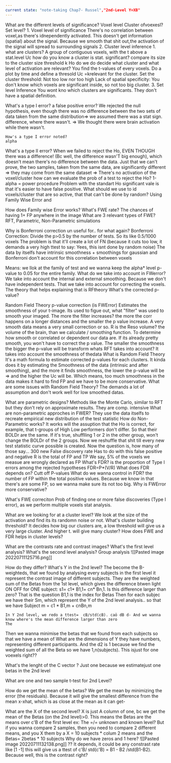 ```yaml
---
current state: "note-taking Chap7- Russel","2nd-Level Y=XB"
---
```

What are the different levels of significance?
	Voxel level
	Cluster ofvoexesl?
	Set level? 
	1. Voxel level of significance
		There's no correlation between voxel,as there's idnependently activated. 
		This doesn't get information (spatial) about the signal. 
		Because we smooth that shit out,the activation of the signal will spread to surrounding signals
	2. Cluster level inference
		1. what are clusters?
			A group of contiguous voxels, with the t above a stat.level Uc
	how do you know a cluster is stat. significant?
		compare its size to the cluster size threshold k
		Ho do we do decide what cluster and what level of activation are relevant?
		You find the t-values of every voxels.  Do a plot by time and define a thresold Uc =krelevant for the cluster. 
		Set the cluster threshold: Not too low nor too high
		Lack of spatial specificity: You don't know which voxels are significant inside, so not too big cluster. 
	3. Set level Inference
	You wont kno which clusters are significants. They don't have a spatial definition. 



What's a type I error?
	a false positive error?
		We rejected the null hypothesis, even though there was no difference between the two sets of data taken from the same distribution=> we assumed there was a stat sign. difference, where there wasn't. => We thought there were brain activation while there wasn't.

	How's a type I error noted?
	alpha
What's a type II error?
	When we failed to reject the Ho, EVEN THOUGH there was a difference! (Bc well, the difference wasn'T big enough), which doesn't mean there's no difference between the data. Just that we can't prove, the two samples, taken from the same data, are significantly different => they may come from the same dataset => There's no activation of the voxel/cluster
	how can we evaluate the prob of a test to reject the Ho?
		1-alpha = power procedure
Problem with the standart Ho significant vale is that it's easier to have false positive. 
What should we use to id voxels/cluster that are so active, that that can't be done by random?
	Using Family Wise Error and

How does Family wise Error works?
	What's FWE rate?
		The chances of having 1+ FP anywhere in the image
	What are 3 relevant types of FWE?
		RFT, Parametric, Non-Parametric simulations
		
		

Why is Bonferroni correction un useful for.. for what again?
	 Bonferroni Correction: Divide the p>0.5 by the number of tests. So its like 0.5/1000 voxels 
	 The problem is that it'll create a lot of FN (because it cuts too low, it demands a very high ttest to say: Yees, this isnt done by random noise)
	 The data by itselfs have intrinsic smoothness + smoothings for gaussian and Bonferroni don't account for this correlation between voxels 


 Means: we llok at the family of test and we wanna keep the alpha* level p-value to 0.05 for the entire family. 
 What do we take into account in FWerror?
	 We take into account the internal and external smoothing. Because we don't have independent tests. That we take into account for correcting the voxels. The theory that helps explaining that is RFtheory
What's the corrected p-value?

Random Field Theory p-value correction (is FWError)
	Estimates the smoothness of your  t-image. Its used to figue out, what "filter" was used to smooth your imaged.
	The more the filter increases? the more the corr happens on a longer distances and the smaller the p value increase. A very smooth data means a very small correction or so. 
	R is the Reso volume? the volume of the brain, than we calculate / smoothing function. To determine how smooth or correlated or dependent our data are. If its already pretty smooth, you won't have to correct the p value. 
	The smaller the smoothness the bigger the p-value will be transform
	whats RFT takes into account?
		It takes into account the smoothness of thedata
What is Random Field Theory
	It's a math formula to estimate corrected p-values for each clusters. It  kinda does it by estimating the Smoothness of the data (intrinsic and after smoothing), and the more it finds smoothness, the lower the p-value will be => and the higher the Uc will be.
	Which means, too much smoothness in the data makes it hard to find FP and we have to be more conservative.
What are some issues with Random Field Theory?
	The demands a lot of assumption and don't work well for low smoothed datas. 

What are parametric designs?
	Methods like the Monte Carlo, similar to RFT but they don't rely on approximate results. They are comp. intensive
What are non-parametric approches in FWER?
	They use the data itselfs to recreate empirical new distribution of the test statistic
How do Non-Parametric works?
	It works will the assuption that the Ho is correct, for example, that t-groups of High Low performers don't differ. So that their BOLDr are the same. If it's true, shufflling 1 or 2 in the other group, won't change the BOLDr of the 2 groups. Now we reshuffle that shit till every new test statistic curve possible is created.
	Now the question is, how many of those say... 300  new 
False discovery rate
	Has to do with this false positive and negative
	R is the total of FP and TP
	We say, 5% of the voxels we measue are wrongly declared as FP
What's FDR?
	is the proportion of Type I errors among the rejected hypotheses FDR=P*(V/R)
What does FDR depends on?
	Cutt off P-values
What do we wanna control in FDR?
	the number of FP within the total positive values. Because we know in that there's are some FP, so we wanna make sure its not too big.
Why is FWError more conservative?

What's FWE correciton
	Prob of finding one or more false discoveries (Type I error), as we perform multiple voxels stat analysis.

What are we looking for at a cluster level?
	We look at the size of the activation and find its its randomn noise or not. 
What's cluster building threshold?
	It decides how big our clusters are, a low threshold will give us a very large cluster. And higher t. will give many cluster?
How does FWE and FDR helps in cluster levels? 

What are the contrasts rate and contrast images?
What's the first level analysis?
What's the second level analysis?
	Group analysis
		![[Pasted image 20220711125716.png]]


How do they differ?
What's Y in the 2nd level?
	The become the B-weighteds, that we found by analysing every subjects in the first level
		it represent the  contrast image of different subjects.
		They are the weighted sum of the Betas from the 1st level, which gives the difference btwen light ON OFF for ONE subject: s1= c1* B1,1+ cn* Bn,1. Is this difference larger than zero? That is the question
			B1,1 is the index for Betas
			Then for each subjec we have their Sm, which represent the  Y of the 2nd level analysis.. so that we have Subject m = c1 * B1,m + cnBn,m

	In Y 2nd level, we redo a ttest=  cB/std(cB). caö dB d- And we wanna know where's the mean difference larger than zero
	The 



Then we wanna minimise the betas that we found from each subjects so that we have a mean of
What are the dimensions of Y
	they have numbers, representing different participants. And the d2 is 1 because we find the weighted sum of all the Beta so we have 1,n(subjects). This isjust for one voexels right??

What's the lenght of the C vector ?
	Just one because we estimatejust one betas in the 2nd level

What are one and two sample t-test for 2nd Level?

How do we get the mean of the betas?
	We get the mean by minimizing the error (the residuals). Because it will give the smallest difference from the mean x-xhat, which is as close at the mean as it can get-

What are the X of the second level?
	X is just A column of one, bc we get the mean of the Betas (on the 2nd level)>0.
	This means the Betas are the means over c'B of the first level ex: The =/= unknown and known level?
	But if you wanna compare 2 samples, then you need to compare 2 different means,  and you X them by a X = 10 subjects  * colum 2 means and  the Betas= 2betas * 10 subjects
Why do we have zeros and 1 here? 
	![[Pasted image 20220711132138.png]]
?? It depends, it could be any constrast rate like [1 -1] this will give us a ttest of c'B/ std(c'B) = B1 - B2 /std(B1-B2). Because  well, this is the contrast right?




